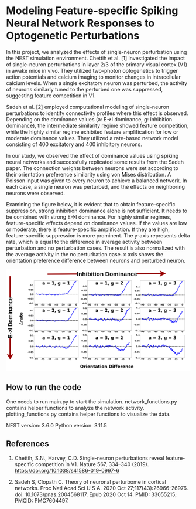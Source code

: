 # Modeling Feature-specific Spiking Neural Network Responses to Optogenetic Perturbations
In this project, we analyzed the effects of single-neuron perturbation using the NEST simulation environment. Chettih et al. [1] investigated the impact of single-neuron perturbations in layer 2/3 of the primary visual cortex (V1) in awake mice in vivo. They utilized two-photon optogenetics to trigger action potentials and calcium imaging to monitor changes in intracellular calcium levels. When a single excitatory neuron was perturbed, the activity of neurons similarly tuned to the perturbed one was suppressed, suggesting feature competition in V1.

Sadeh et al. [2] employed computational modeling of single-neuron perturbations to identify connectivity profiles where this effect is observed. Depending on the dominance values (a: E->I dominance, g: inhibition dominance), the intermediate similarity regime showed feature competition, while the highly similar regime exhibited feature amplification for low or moderate dominance values. They utilized a rate-based network model consisting of 400 excitatory and 400 inhibitory neurons.

In our study, we observed the effect of dominance values using spiking neural networks and successfully replicated some results from the Sadeh paper. The connection weights between neurons were set according to their orientation preference similarity using von Mises distribution. A Poisson input was given to every neuron to achieve a balanced network. In each case, a single neuron was perturbed, and the effects on neighboring neurons were observed.

Examining the figure below, it is evident that to obtain feature-specific suppression, strong inhibition dominance alone is not sufficient. It needs to be combined with strong E->I dominance. For highly similar regimes, feature-specific effects depend on dominance values. If the values are low or moderate, there is feature-specific amplification. If they are high, feature-specific suppression is more prominent. The y-axis represents delta rate, which is equal to the difference in average activity between perturbation and no perturbation cases. The result is also normalized with the average activity in the no perturbation case. x axis shows the orientation preference difference between neurons and perturbed neuron.

![Effect of single neuron perturbation](Figures/figure1)

## How to run the code
One needs to run main.py to start the simulation. network_functions.py contains helper functions to analyze the network activity. plotting_functions.py contains helper functions to visualize the data.

NEST version: 3.6.0
Python version: 3.11.5


## References
1. Chettih, S.N., Harvey, C.D. Single-neuron perturbations reveal feature-specific competition in V1. Nature 567, 334–340 (2019). https://doi.org/10.1038/s41586-019-0997-6

2. Sadeh S, Clopath C. Theory of neuronal perturbome in cortical networks. Proc Natl Acad Sci U S A. 2020 Oct 27;117(43):26966-26976. doi: 10.1073/pnas.2004568117. Epub 2020 Oct 14. PMID: 33055215; PMCID: PMC7604497.
